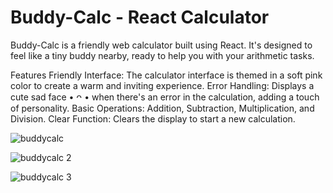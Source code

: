 # Buddy-Calc - React Calculator
Buddy-Calc is a friendly web calculator built using React. It's designed to feel like a tiny buddy nearby, ready to help you with your arithmetic tasks.

Features
Friendly Interface: The calculator interface is themed in a soft pink color to create a warm and inviting experience.
Error Handling: Displays a cute sad face • ᴖ • when there's an error in the calculation, adding a touch of personality.
Basic Operations: Addition, Subtraction, Multiplication, and Division.
Clear Function: Clears the display to start a new calculation.

![buddycalc](https://github.com/Azra-2003/Buddy-Calc/assets/157401242/8fd530a5-9aed-46f6-b368-567405362c9a)

![buddycalc 2](https://github.com/Azra-2003/Buddy-Calc/assets/157401242/a4ff3f49-a7d4-476d-8e9c-7e8faebd6dc2)

![buddycalc 3](https://github.com/Azra-2003/Buddy-Calc/assets/157401242/fb9a0742-8fcf-4e1f-9377-ece4b7b1af76)



